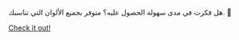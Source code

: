 هل فكرت في مدى سهولة الحصول عليه؟ متوفر بجميع الألوان التي تناسبك. 💯

[Check it out!](https://www.facebook.com/share/17TW2PL6Tj/)